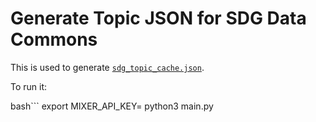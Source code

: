 # Generate Topic JSON for SDG Data Commons

This is used to generate [`sdg_topic_cache.json`](../../../server/config/nl_page/sdg_topic_cache.json).

To run it:

bash```
export MIXER_API_KEY=<AUTOPUSH KEY>
python3 main.py
```